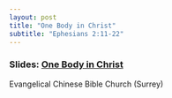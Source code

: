 ```yaml
---
layout: post
title: "One Body in Christ"
subtitle: "Ephesians 2:11-22"
---
```


### Slides: [One Body in Christ](/one-in-christ)
Evangelical Chinese Bible Church (Surrey)
